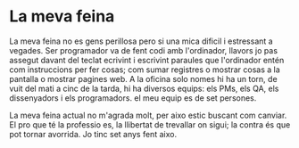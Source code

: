 # La meva feina

La meva feina no es gens perillosa pero si una mica dificil i estressant a vegades. Ser programador va de fent codi amb l'ordinador, llavors jo pas assegut davant del teclat ecrivint i escrivint paraules que l'ordinador entén com instruccions per fer cosas; com sumar registres o mostrar cosas a la pantalla o mostrar pagines web. A la oficina solo nomes hi ha un torn, de vuit del mati a cinc de la tarda, hi ha diversos equips: els PMs, els QA, els dissenyadors i els programadors. el meu equip es de set persones. 

La meva feina actual no m'agrada molt, per aixo estic buscant com canviar. El pro que té la professio es, la llibertat de trevallar on sigui; la contra és que pot tornar avorrida. Jo tinc set anys fent aixo. 
